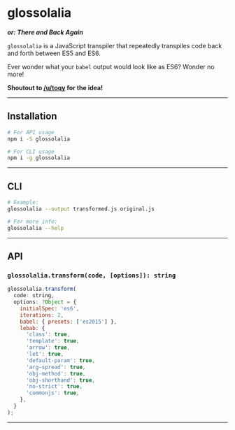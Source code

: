 # glossolalia
**_or: There and Back Again_**

`glossolalia` is a JavaScript transpiler that repeatedly transpiles code back
and forth between ES5 and ES6.

Ever wonder what your `babel` output would look like as ES6? Wonder no more!

**Shoutout to [/u/toqy](https://www.reddit.com/r/javascript/comments/4jyphe/lebab_modernizes_your_code_it_does_the_opposite/d3axh5t) for the idea!**

---

## Installation

```sh
# For API usage
npm i -S glossolalia
```

```sh
# For CLI usage
npm i -g glossolalia
```

---

## CLI

```sh
# Example:
glossolalia --output transformed.js original.js
```

```sh
# For more info:
glossolalia --help
```

---

## API

### `glossolalia.transform(code, [options]): string`
```js
glossolalia.transform(
  code: string,
  options: ?Object = {
    initialSpec: 'es6',
    iterations: 2,
    babel: { presets: ['es2015'] },
    lebab: {
      'class': true,
      'template': true,
      'arrow': true,
      'let': true,
      'default-param': true,
      'arg-spread': true,
      'obj-method': true,
      'obj-shorthand': true,
      'no-strict': true,
      'commonjs': true,
    },
  }
);
```

---
